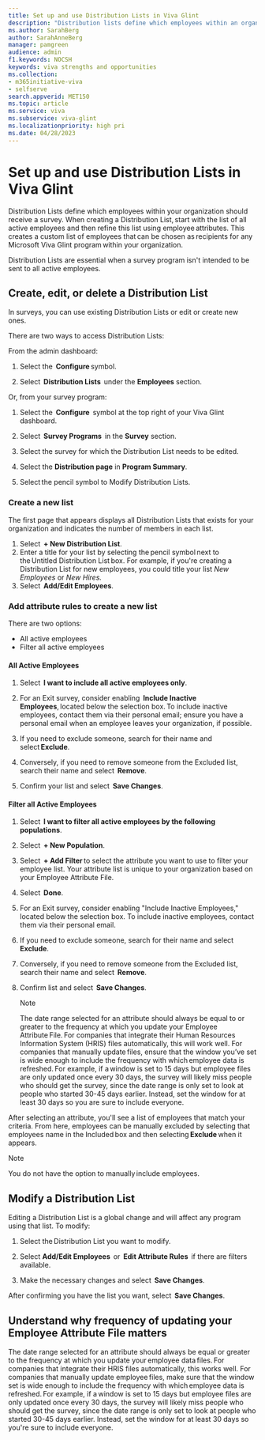 ```yaml
---
title: Set up and use Distribution Lists in Viva Glint
description: "Distribution lists define which employees within an organization should receive a survey."
ms.author: SarahBerg
author: SarahAnneBerg
manager: pamgreen
audience: admin
f1.keywords: NOCSH
keywords: viva strengths and opportunities
ms.collection:  
- m365initiative-viva
- selfserve 
search.appverid: MET150 
ms.topic: article
ms.service: viva
ms.subservice: viva-glint
ms.localizationpriority: high pri
ms.date: 04/28/2023
---
```


# Set up and use Distribution Lists in Viva Glint

Distribution Lists define which employees within your organization should receive a survey. When creating a Distribution List, start with the list of all active employees and then refine this list using employee attributes. This creates a custom list of employees that can be chosen as recipients for any Microsoft Viva Glint program within your organization.

Distribution Lists are essential when a survey program isn't intended to be sent to all active employees.  

## Create, edit, or delete a Distribution List 

In surveys, you can use existing Distribution Lists or edit or create new ones. 

There are two ways to access Distribution Lists: 

From the admin dashboard:
 
1. Select the  **Configure** symbol.
 
1. Select  **Distribution Lists**  under the  **Employees** section.  

Or, from your survey program: 

1. Select the  **Configure**  symbol at the top right of your Viva Glint dashboard. 

1. Select  **Survey Programs**  in the **Survey** section. 

1. Select the survey for which the Distribution List needs to be edited. 

1. Select the  **Distribution page**  in  **Program Summary**. 

1. Select the pencil symbol to Modify Distribution Lists.  

### Create a new list  

The first page that appears displays all Distribution Lists that exists for your organization and indicates the number of members in each list. 

1. Select  **+ New Distribution List**. 
1. Enter a title for your list by selecting the pencil symbol next to the Untitled Distribution List box. For example, if you're creating a Distribution List for new employees, you could title your list *New Employees* or *New Hires.* 
1. Select  **Add/Edit Employees**.

### Add attribute rules to create a new list 

There are two options:
 
- All active employees 
- Filter all active employees 

#### All Active Employees 

1. Select  **I want to include all active employees only**. 
1. For an Exit survey, consider enabling  **Include Inactive Employees**, located below the selection box. To include inactive employees, contact them via their personal email; ensure you have a personal email when an employee leaves your organization, if possible. 

1. If you need to exclude someone, search for their name and select **Exclude**. 

1. Conversely, if you need to remove someone from the Excluded list, search their name and select  **Remove**. 

1. Confirm your list and select  **Save Changes**. 

#### Filter all Active Employees 

1. Select  **I want to filter all active employees by the following populations**. 

1. Select  **+ New Population**. 

1. Select  **+ Add Filter** to select the attribute you want to use to filter your employee list. Your attribute list is unique to your organization based on your Employee Attribute File. 

1. Select  **Done**. 

1. For an Exit survey, consider enabling "Include Inactive Employees," located below the selection box. To include inactive employees, contact them via their personal email.  

1. If you need to exclude someone, search for their name and select  **Exclude**. 

1. Conversely, if you need to remove someone from the Excluded list, search their name and select  **Remove**. 

1. Confirm list and select  **Save Changes**. 

   > [!NOTE]
   >The date range selected for an attribute should always be equal to or greater to the frequency at which you update your Employee Attribute File. For companies that integrate their Human Resources Information System (HRIS) files automatically, this will work well. For companies that manually update files, ensure that the window you’ve set is wide enough to include the frequency with which employee data is refreshed. For example, if a window is set to 15 days but employee files are only updated once every 30 days, the survey will likely miss people who should get the survey, since the date range is only set to look at people who started 30-45 days earlier. Instead, set the window for at least 30 days so you are sure to include everyone.

After selecting an attribute, you'll see a list of employees that match your criteria. From here, employees can be manually excluded by selecting that employees name in the Included box and then selecting **Exclude** when it appears.

   > [!NOTE]
   >You do not have the option to manually include employees.

## Modify a Distribution List 

Editing a Distribution List is a global change and will affect any program using that list. To modify: 

1. Select the Distribution List you want to modify. 

1. Select  **Add/Edit Employees**  or  **Edit Attribute Rules**  if there are filters available. 

1. Make the necessary changes and select  **Save Changes**. 

After confirming you have the list you want, select  **Save Changes**. 

## Understand why frequency of updating your Employee Attribute File matters 

The date range selected for an attribute should always be equal or greater to the frequency at which you update your employee data files. For companies that integrate their HRIS files automatically, this works well. For companies that manually update employee files, make sure that the window set is wide enough to include the frequency with which employee data is refreshed. For example, if a window is set to 15 days but employee files are only updated once every 30 days, the survey will likely miss people who should get the survey, since the date range is only set to look at people who started 30-45 days earlier. Instead, set the window for at least 30 days so you're sure to include everyone.